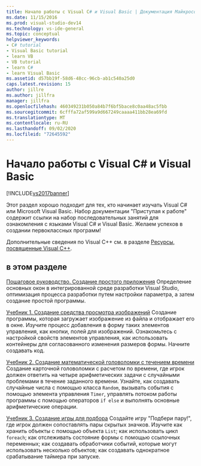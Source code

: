```yaml
---
title: Начало работы с Visual C# и Visual Basic | Документация Майкрософт
ms.date: 11/15/2016
ms.prod: visual-studio-dev14
ms.technology: vs-ide-general
ms.topic: conceptual
helpviewer_keywords:
- C# tutorial
- Visual Basic tutorial
- learn VB
- VB tutorial
- learn C#
- learn Visual Basic
ms.assetid: d57bb19f-58d6-48cc-96cb-ab1c540a25d0
caps.latest.revision: 15
author: jillre
ms.author: jillfra
manager: jillfra
ms.openlocfilehash: 460349231b050a84b7f6bf5bace8c0aa48ac5fbb
ms.sourcegitcommit: 6cfffa72af599a9d667249caaaa411bb28ea69fd
ms.translationtype: MT
ms.contentlocale: ru-RU
ms.lasthandoff: 09/02/2020
ms.locfileid: "72645592"
---
```

# <a name="getting-started-with-visual-c-and-visual-basic"></a>Начало работы с Visual C# и Visual Basic
[!INCLUDE[vs2017banner](../includes/vs2017banner.md)]

Этот раздел хорошо подходит для тех, кто начинает изучать Visual C# или Microsoft Visual Basic. Набор документации "Приступая к работе" содержит ссылки на набор последовательных занятий для ознакомления с языками Visual C# и Visual Basic. Желаем успехов в создании первоклассных программ!

 Дополнительные сведения по Visual C++ см. в разделе [Ресурсы, посвященные Visual C++](https://msdn.microsoft.com/vstudio/hh386302.aspx).

## <a name="in-this-section"></a>в этом разделе
 [Пошаговое руководство. Создание простого приложения](../ide/walkthrough-create-a-simple-application-with-visual-csharp-or-visual-basic.md) Определение основных окон в интегрированной среде разработки Visual Studio, оптимизация процесса разработки путем настройки параметра, а затем создание простой программы.

 [Учебник 1. Создание средства просмотра изображений](../ide/tutorial-1-create-a-picture-viewer.md) Создание программы, которая загружает изображение из файла и отображает его в окне. Изучите процесс добавления в форму таких элементов управления, как кнопки, полей для изображений. Ознакомьтесь с настройкой свойств элементов управления, как использовать контейнеры для согласованного изменения размеров формы. Начните создавать код.

 [Учебник 2. Создание математической головоломки с течением времени](../ide/tutorial-2-create-a-timed-math-quiz.md) Создание карточной головоломки с расчетом по времени, где игрок должен ответить на четыре арифметических задачи с случайными проблемами в течение заданного времени. Узнайте, как создавать случайные числа с помощью класса `Random`, вызывать события с помощью элемента управления `Timer`, управлять потоком работы программы с помощью операторов `if else` и выполнять основные арифметические операции.

 [Учебник 3. Создание игры для подбора](../ide/tutorial-3-create-a-matching-game.md) Создайте игру "Подбери пару!", где игрок должен сопоставлять пары скрытых значков. Изучите как хранить объекты с помощью объекта `List`; как использовать цикл `foreach`; как отслеживать состояние формы с помощью ссылочных переменных; как создавать обработчики событий, которые могут использовать несколько объектов; как создавать однократное срабатывание таймера при запуске.
